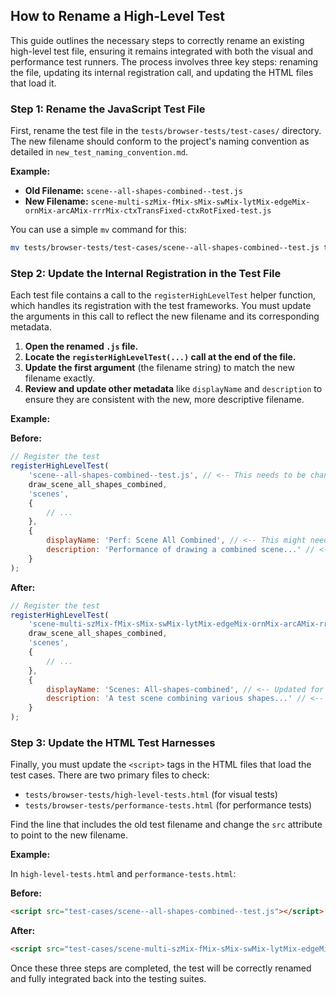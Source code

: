 ## How to Rename a High-Level Test

This guide outlines the necessary steps to correctly rename an existing high-level test file, ensuring it remains integrated with both the visual and performance test runners. The process involves three key steps: renaming the file, updating its internal registration call, and updating the HTML files that load it.

### Step 1: Rename the JavaScript Test File

First, rename the test file in the `tests/browser-tests/test-cases/` directory. The new filename should conform to the project's naming convention as detailed in `new_test_naming_convention.md`.

**Example:**

*   **Old Filename:** `scene--all-shapes-combined--test.js`
*   **New Filename:** `scene-multi-szMix-fMix-sMix-swMix-lytMix-edgeMix-ornMix-arcAMix-rrrMix-ctxTransFixed-ctxRotFixed-test.js`

You can use a simple `mv` command for this:
```bash
mv tests/browser-tests/test-cases/scene--all-shapes-combined--test.js tests/browser-tests/test-cases/scene-multi-szMix-fMix-sMix-swMix-lytMix-edgeMix-ornMix-arcAMix-rrrMix-ctxTransFixed-ctxRotFixed-test.js
```

### Step 2: Update the Internal Registration in the Test File

Each test file contains a call to the `registerHighLevelTest` helper function, which handles its registration with the test frameworks. You must update the arguments in this call to reflect the new filename and its corresponding metadata.

1.  **Open the renamed `.js` file.**
2.  **Locate the `registerHighLevelTest(...)` call at the end of the file.**
3.  **Update the first argument** (the filename string) to match the new filename exactly.
4.  **Review and update other metadata** like `displayName` and `description` to ensure they are consistent with the new, more descriptive filename.

**Example:**

**Before:**
```javascript
// Register the test
registerHighLevelTest(
    'scene--all-shapes-combined--test.js', // <-- This needs to be changed
    draw_scene_all_shapes_combined,
    'scenes',
    {
        // ...
    },
    {
        displayName: 'Perf: Scene All Combined', // <-- This might need an update
        description: 'Performance of drawing a combined scene...' // <-- This has to be set according to the description in the header comment
    }
);
```

**After:**
```javascript
// Register the test
registerHighLevelTest(
    'scene-multi-szMix-fMix-sMix-swMix-lytMix-edgeMix-ornMix-arcAMix-rrrMix-ctxTransFixed-ctxRotFixed-test.js', // <-- Updated filename
    draw_scene_all_shapes_combined,
    'scenes',
    {
        // ...
    },
    {
        displayName: 'Scenes: All-shapes-combined', // <-- Updated for consistency
        description: 'A test scene combining various shapes...' // <-- Updated to be more descriptive
    }
);
```

### Step 3: Update the HTML Test Harnesses

Finally, you must update the `<script>` tags in the HTML files that load the test cases. There are two primary files to check:

*   `tests/browser-tests/high-level-tests.html` (for visual tests)
*   `tests/browser-tests/performance-tests.html` (for performance tests)

Find the line that includes the old test filename and change the `src` attribute to point to the new filename.

**Example:**

In `high-level-tests.html` and `performance-tests.html`:

**Before:**
```html
<script src="test-cases/scene--all-shapes-combined--test.js"></script>
```

**After:**
```html
<script src="test-cases/scene-multi-szMix-fMix-sMix-swMix-lytMix-edgeMix-ornMix-arcAMix-rrrMix-ctxTransFixed-ctxRotFixed-test.js"></script>
```

Once these three steps are completed, the test will be correctly renamed and fully integrated back into the testing suites. 